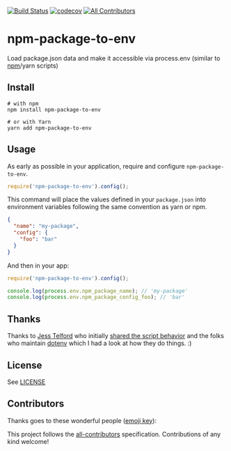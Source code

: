 [![Build Status](https://travis-ci.org/stefanjudis/npm-package-to-env.svg?branch=master)](https://travis-ci.org/stefanjudis/npm-package-to-env) [![codecov](https://codecov.io/gh/stefanjudis/npm-package-to-env/branch/master/graph/badge.svg)](https://codecov.io/gh/stefanjudis/npm-package-to-env)
[![All Contributors](https://img.shields.io/badge/all_contributors-0-orange.svg?style=flat-square)](#contributors)

# npm-package-to-env

Load package.json data and make it accessible via process.env (similar to [npm](https://docs.npmjs.com/misc/scripts#packagejson-vars)/yarn scripts)

## Install

```
# with npm
npm install npm-package-to-env

# or with Yarn
yarn add npm-package-to-env
```

## Usage

As early as possible in your application, require and configure `npm-package-to-env`.

```javascript
require('npm-package-to-env').config();
```

This command will place the values defined in your `package.json` into environment variables following the same convention as yarn or npm.

```json
{
  "name": "my-package",
  "config": {
    "foo": "bar"
  }
}
```

And then in your app:

```javascript
require('npm-package-to-env').config();

console.log(process.env.npm_package_name); // 'my-package'
console.log(process.env.npm_package_config_foo); // 'bar'
```

## Thanks

Thanks to [Jess Telford](https://twitter.com/JessTelford/) who initially [shared the script behavior](https://twitter.com/JessTelford/status/1108531278846918657) and the folks who maintain [dotenv](https://github.com/motdotla/dotenv) which I had a look at how they do things. :)

## License

See [LICENSE](LICENSE)

## Contributors

Thanks goes to these wonderful people ([emoji key](https://allcontributors.org/docs/en/emoji-key)):

<!-- ALL-CONTRIBUTORS-LIST:START - Do not remove or modify this section -->
<!-- prettier-ignore -->
<!-- ALL-CONTRIBUTORS-LIST:END -->

This project follows the [all-contributors](https://github.com/all-contributors/all-contributors) specification. Contributions of any kind welcome!
